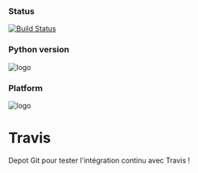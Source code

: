 ### Status
[![Build Status](https://travis-ci.com/nekcorp/test.svg?branch=master)](https://travis-ci.com/nekcorp/test)

### Python version
![logo](https://badgen.net/badge/Python/2.7/yellow)

### Platform
![logo](https://badgen.net/badge/platform/ios,windows,Linux?list=1)
# Travis
Depot Git pour tester l'intégration continu avec Travis !
